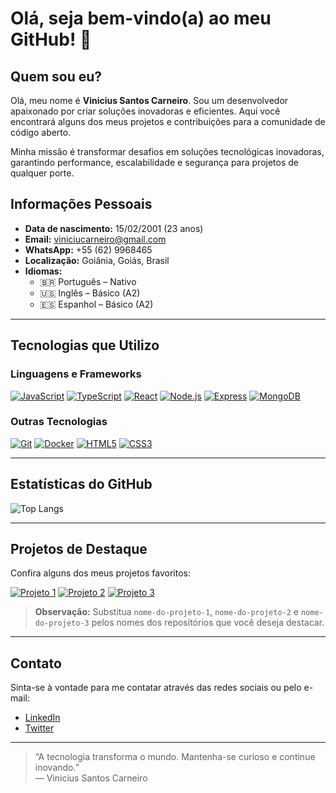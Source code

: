 # Olá, seja bem-vindo(a) ao meu GitHub! 👋

## Quem sou eu?
Olá, meu nome é **Vinicius Santos Carneiro**. Sou um desenvolvedor apaixonado por criar soluções inovadoras e eficientes. Aqui você encontrará alguns dos meus projetos e contribuições para a comunidade de código aberto.

Minha missão é transformar desafios em soluções tecnológicas inovadoras, garantindo performance, escalabilidade e segurança para projetos de qualquer porte.

## Informações Pessoais
- **Data de nascimento:** 15/02/2001 (23 anos)
- **Email:** [viniciucarneiro@gmail.com](mailto:viniciucarneiro@gmail.com)
- **WhatsApp:** +55 (62) 9968465
- **Localização:** Goiânia, Goiás, Brasil
- **Idiomas:**
  - 🇧🇷 Português – Nativo
  - 🇺🇸 Inglês – Básico (A2)
  - 🇪🇸 Espanhol – Básico (A2)

---

## Tecnologias que Utilizo

### Linguagens e Frameworks
[![JavaScript](https://img.shields.io/badge/JavaScript-F7DF1E?style=for-the-badge&logo=javascript&logoColor=black)](https://developer.mozilla.org/en-US/docs/Web/JavaScript)
[![TypeScript](https://img.shields.io/badge/TypeScript-007ACC?style=for-the-badge&logo=typescript&logoColor=white)](https://www.typescriptlang.org/)
[![React](https://img.shields.io/badge/React-20232A?style=for-the-badge&logo=react&logoColor=61DAFB)](https://reactjs.org/)
[![Node.js](https://img.shields.io/badge/Node.js-339933?style=for-the-badge&logo=nodedotjs&logoColor=white)](https://nodejs.org/)
[![Express](https://img.shields.io/badge/Express.js-404D59?style=for-the-badge)](https://expressjs.com/)
[![MongoDB](https://img.shields.io/badge/MongoDB-4EA94B?style=for-the-badge&logo=mongodb&logoColor=white)](https://www.mongodb.com/)

### Outras Tecnologias
[![Git](https://img.shields.io/badge/Git-F05032?style=for-the-badge&logo=git&logoColor=white)](https://git-scm.com/)
[![Docker](https://img.shields.io/badge/Docker-2496ED?style=for-the-badge&logo=docker&logoColor=white)](https://www.docker.com/)
[![HTML5](https://img.shields.io/badge/HTML5-E34F26?style=for-the-badge&logo=html5&logoColor=white)](https://developer.mozilla.org/en-US/docs/Web/HTML)
[![CSS3](https://img.shields.io/badge/CSS3-1572B6?style=for-the-badge&logo=css3&logoColor=white)](https://developer.mozilla.org/en-US/docs/Web/CSS)

---

## Estatísticas do GitHub

![Top Langs](https://github-readme-stats.vercel.app/api/top-langs/?username=ViniciuCarneiro&layout=compact&bg_color=transparent)

---

## Projetos de Destaque

Confira alguns dos meus projetos favoritos:

[![Projeto 1](https://github-readme-stats.vercel.app/api/pin/?username=ViniciuCarneiro&repo=secure-connect-api-1&bg_color=transparent&hide_border=true)](https://github.com/ViniciuCarneiro/secure-connect-api)
[![Projeto 2](https://github-readme-stats.vercel.app/api/pin/?username=ViniciuCarneiro&repo=nome-do-projeto-2&bg_color=transparent&hide_border=true)](https://github.com/ViniciuCarneiro/nome-do-projeto-2)
[![Projeto 3](https://github-readme-stats.vercel.app/api/pin/?username=ViniciuCarneiro&repo=nome-do-projeto-3&bg_color=transparent&hide_border=true)](https://github.com/ViniciuCarneiro/nome-do-projeto-3)

> **Observação:** Substitua `nome-do-projeto-1`, `nome-do-projeto-2` e `nome-do-projeto-3` pelos nomes dos repositórios que você deseja destacar.

---

## Contato
Sinta-se à vontade para me contatar através das redes sociais ou pelo e-mail:

- [LinkedIn](https://www.linkedin.com/in/seu-linkedin)
- [Twitter](https://twitter.com/seu-twitter)

---

> “A tecnologia transforma o mundo. Mantenha-se curioso e continue inovando.”  
> — Vinicius Santos Carneiro
